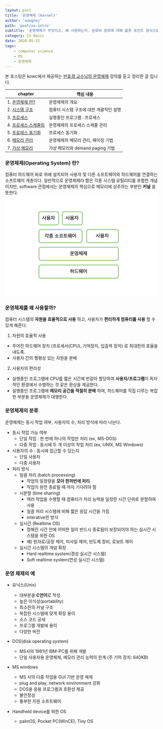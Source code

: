 ```yaml
---
layout: post
title: '운영체제 (kernel)'
author: 'oowgnoj'
path: 'post/os-intro'
subtitle: '운영체제가 무엇이고, 왜 사용하는지. 분류와 종류에 대해 불룻 포인트 형식으로 정리한 글 입니다.'
category: CS Basic
date: 2020-05-21
tags:
    - computer science
    - OS
    - 운영체제
---
```


본 포스팅은 kowc에서 제공하는 [반효경 교수님의 운영체제](http://www.kocw.net/home/search/kemView.do?kemId=1046323&ar=pop) 강의를 듣고 정리한 글 입니다.

| chapter                                                                                                                                                                                                                                                                                             | 핵심 내용                               |
| --------------------------------------------------------------------------------------------------------------------------------------------------------------------------------------------------------------------------------------------------------------------------------------------------- | --------------------------------------- |
| 1. [운영체제 란?](<https://oowgnoj.dev/%EC%9A%B4%EC%98%81%EC%B2%B4%EC%A0%9C%20(kernel)>)                                                                                                                                                                                                            | 운영체제의 개요                         |
| 2. [시스템 구조](https://oowgnoj.dev/%EC%96%B4%EB%96%BB%EA%B2%8C%20%ED%94%84%EB%A1%9C%EA%B7%B8%EB%9E%A8%EC%9D%B4%20%EC%8B%A4%ED%96%89%EB%90%A0%EA%B9%8C%20feat.%20%EC%8B%9C%EC%8A%A4%ED%85%9C%20%EA%B5%AC%EC%A1%B0)                                                                                 | 컴퓨터 시스템 구조에 대한 개괄적인 설명 |
| 3. [프로세스](https://oowgnoj.dev/%ED%94%84%EB%A1%9C%EC%84%B8%EC%8A%A4%20-%20%EC%9A%B4%EC%98%81%EC%B2%B4%EC%A0%9C%EA%B0%80%20%EC%8B%A4%ED%96%89%EC%A4%91%EC%9D%B8%20%ED%94%84%EB%A1%9C%EA%B7%B8%EB%9E%A8%EC%9D%84%20%EA%B4%80%EB%A6%AC%ED%95%98%EB%8A%94%20%EB%B0%A9%EB%B2%95)                      | 실행중인 프로그램 : 프로세스            |
| 4. [프로세스 스케줄링](https://oowgnoj.dev/%EC%BB%B4%ED%93%A8%ED%84%B0%EA%B0%80%20%EC%9E%90%EC%8B%A0%EC%9D%98%20%EA%B0%80%EC%9E%A5%20%EB%B9%84%EC%8B%BC%20%EC%9E%90%EC%9B%90%EC%9D%84%20%EA%B4%80%EB%A6%AC%ED%95%98%EB%8A%94%20%EB%B0%A9%EB%B2%95%20-%20CPU%20%EC%8A%A4%EC%BC%80%EC%A4%84%EB%A7%81) | 운영체제의 프로세스 스케줄 관리         |
| 5. [프로레스 동기화](https://oowgnoj.dev/%EB%82%B4%EA%B0%80%20%EB%8D%B0%EC%9D%B4%ED%84%B0%EB%A5%BC%20%EC%93%B0%EA%B3%A0%EC%9E%88%EC%96%B4%20%EC%9E%A0%EC%8B%9C%20%EA%B8%B0%EB%8B%A4%EB%A0%A4%EC%A4%98%20-%20%ED%94%84%EB%A1%9C%EC%84%B8%EC%8A%A4%20%EB%8F%99%EA%B8%B0%ED%99%94)                     | 프로세스 동기화                         |
| 6. [메모리 관리](https://oowgnoj.dev/%EC%9A%B4%EC%98%81%EC%B2%B4%EC%A0%9C%EA%B0%80%20%EB%A9%94%EB%AA%A8%EB%A6%AC%EB%A5%BC%20%EA%B4%80%EB%A6%AC%ED%95%98%EB%8A%94%20%EB%B0%A9%EB%B2%95)                                                                                                              | 운영체제의 메모리 관리, 페이징 기법     |
| 7. [가상 메모리](https://oowgnoj.dev/%EA%B0%80%EC%83%81%20%EB%A9%94%EB%AA%A8%EB%A6%AC)                                                                                                                                                                                                              | 가상 메모리와 demand paging 기법        |

### 운영체제(Operating System) 란?

컴퓨터 하드웨어 바로 위에 설치되어 사용자 및 다른 소프트웨어와 하드웨어를 연결하는 소프트웨어 계층이다. 일반적으로 운영체제라 함은 각종 시스템 유틸리티를 포함한 개념이지만, software 관점에서는 운영체제의 핵심으로 메모리에 상주하는 부분인 **커널** 을 뜻한다.
![OS](./../images/in-post/OS/OS-intro.png)

### 운영체제를 왜 사용할까?

컴퓨터 시스템의 **자원을 효율적으로 사용** 하고, 사용자가 **편리하게 컴퓨터를 사용** 할 수 있게 해준다.

1. 자원의 효율적 사용

-   주어진 하드웨어 장치 (프로세서(CPU), 기억장치, 입출력 장치) 로 최대한의 효율을 내도록.
-   사용자 간의 형평성 있는 자원을 분배

2. 사용자의 편리성

-   실행중인 프로그램에 CPU를 짧은 시간에 번갈아 할당하여 **사용자/프로그램**이 독자적인 환경에서 수행하는 것 같은 환상을 제공한다.
-   실행중인 프로그램에 **메모리 공간을 적절히 분배** 하여, 하드웨어를 직접 다루는 복잡한 부분을 운영체제가 대행한다.

### 운영체제의 분류

운영체제는 동시 작업 여부, 사용자의 수, 처리 방식에 따라 나뉜다.

-   동시 작업 가능 여부
    -   단일 작업 : 한 번에 하나의 작업만 처리 (ex, MS-DOS)
    -   다중 작업 : 동시에 두 개 이상의 작업 처리 (ex, UNIX, MS Windows)
-   사용자의 수 : 동시에 접근할 수 있는지
    -   단일 사용자
    -   다중 사용자
-   처리 방식
    -   일괄 처리 (batch processing)
        -   작업의 일정량을 **모아 한꺼번에 처리**
        -   작업이 완전 종료될 때 까지 기다려야 함
    -   시분할 (time sharing)
        -   여러 작업을 수행할 때 컴퓨터가 처리 능력을 일정한 시간 단위로 분할하여 사용
        -   일괄 처리 시스템에 비해 짧은 응답 시간을 가짐
        -   interative한 방식
    -   실시간 (Realtime OS)
        -   정해진 시간 안에 어떠한 일이 반드시 종료됨이 보장되어야 하는 실시간 시스템을 위한 OS
        -   예) 원자로/공장 제어, 미사일 제어, 반도체 장비, 로보트 제어
    -   실시간 시스템의 개념 확장
        -   Hard realtime system(경성 실시간 시스템)
        -   Soft realtime system(연성 실시간 시스템)

### 운영 체제의 예

-   유닉스(Unix)

    -   대부분을 **C언어**로 작성
    -   높은 이식성(portability)
    -   최소한의 커널 구조
    -   복잡한 시스템에 맞게 확장 용이
    -   소스 코드 공새
    -   프로그램 개발에 용이
    -   다양한 버전

-   DOS(disk operating system)

    -   MS사의 1981년 IBM-PC를 위해 개발
    -   단일 사용자용 운영체제, 메모리 관리 능력의 한계 (주 기억 장치: 640KB)

-   MS windows

    -   MS 사의 다중 작업용 GUI 기반 운영 체제
    -   plug and play, network environment 강화
    -   DOS용 응용 프로그램과 호환성 제공
    -   불안정성
    -   풍부한 지원 소프트웨어

-   Handheld device를 위한 OS
    -   palmOS, Pocket PC(WinCE), Tiny OS

